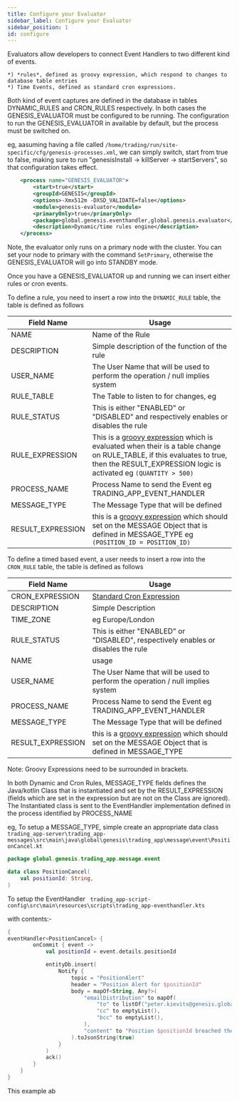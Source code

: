 ```yaml
---
title: Configure your Evaluator
sidebar_label: Configure your Evaluator
sidebar_position: 1
id: configure
---
```


Evaluators allow developers to connect Event Handlers to two different kind of events.

    *) *rules*, defined as groovy expression, which respond to changes to database table entries
    *) Time Events, defined as standard cron expressions. 

Both kind of event captures are defined in the database in tables DYNAMIC_RULES and CRON_RULES respectively. In both cases the GENESIS_EVALUATOR must be configured to be running.
The configuration to run the GENESIS_EVALUATOR in available by default, but the process must be switched on.

eg, aasuming having a file called `/home/trading/run/site-specific/cfg/genesis-processes.xml`, we can simply switch, start from true to false, making sure to run 
"genesisInstall -> killServer -> startServers", so that configuration takes effect.

```xml {2}
    <process name="GENESIS_EVALUATOR">
        <start>true</start>
        <groupId>GENESIS</groupId>
        <options>-Xmx512m -DXSD_VALIDATE=false</options>
        <module>genesis-evaluator</module>
        <primaryOnly>true</primaryOnly>
        <package>global.genesis.eventhandler,global.genesis.evaluator</package>
        <description>Dynamic/time rules engine</description>
    </process>
```

Note, the evaluator only runs on a primary node with the cluster. You can set your node to primary with the command `SetPrimary`, otherwise the GENESIS_EVALUATOR will go into STANDBY mode.

Once you have a GENESIS_EVALUATOR up and running we can insert either rules or cron events.

To define a rule, you need to insert a row into the `DYNAMIC_RULE` table, the table is defined as follows

| Field Name | Usage |
| --- | --- |
| NAME | Name of the Rule |
| DESCRIPTION | Simple description of the function of the rule |
| USER_NAME | The User Name that will be used to perform the operation / null implies system |
| RULE_TABLE | The Table to listen to for changes, eg |
| RULE_STATUS | This is either "ENABLED" or "DISABLED" and respectively enables or disables the rule  |
| RULE_EXPRESSION | This is a [groovy expression](https://groovy-lang.org/syntax.html) which is evaluated when their is a table change on RULE_TABLE, if this evaluates to true, then the RESULT_EXPRESSION logic is activated eg `(QUANTITY > 500)` |
| PROCESS_NAME | Process Name to send the Event  eg TRADING_APP_EVENT_HANDLER |
| MESSAGE_TYPE | The Message Type that will be defined |
| RESULT_EXPRESSION | this is a [groovy expression](https://groovy-lang.org/syntax.html) which should set on the MESSAGE Object that is defined in MESSAGE_TYPE eg `(POSITION_ID = POSITION_ID)`|


To define a timed based event, a user needs to insert a row into the `CRON_RULE` table, the table is defined as follows


| Field Name | Usage |
| --- | --- |
| CRON_EXPRESSION | [Standard Cron Expression](https://en.wikipedia.org/wiki/Cron#CRON_expression) |
| DESCRIPTION | Simple Description |
| TIME_ZONE | eg Europe/London |
| RULE_STATUS | This is either "ENABLED" or "DISABLED", respectively enables or disables the rule  |
| NAME | usage |
| USER_NAME | The User Name that will be used to perform the operation / null implies system |
| PROCESS_NAME | Process Name to send the Event  eg TRADING_APP_EVENT_HANDLER |
| MESSAGE_TYPE | The Message Type that will be defined  |
| RESULT_EXPRESSION | this is a [groovy expression](https://groovy-lang.org/syntax.html) which should set on the MESSAGE Object that is defined in MESSAGE_TYPE |

Note: Groovy Expressions need to be surrounded in brackets.


In both Dynamic and Cron Rules, MESSAGE_TYPE fields defines the Java/kotlin Class that is instantiated and set by the RESULT_EXPRESSION 
(fields which are set in the expression but are not on the Class are ignored). The Instantiated class is sent to the EventHandler implementation defined in the process
identified by PROCESS_NAME 

eg, To setup a MESSAGE_TYPE, simple create an appropriate data class `trading_app-server\trading_app-messages\src\main\java\global\genesis\trading_app\message\event\PositionCancel.kt`


```kotlin
package global.genesis.trading_app.message.event

data class PositionCancel(
    val positionId: String,
)
```

To setup the EventHandler ` trading_app-script-config\src\main\resources\scripts\trading_app-eventhandler.kts`

with contents:-

```kotlin
{
eventHandler<PositionCancel> {
        onCommit { event ->
            val positionId = event.details.positionId

            entityDb.insert(
                Notify {
                    topic = "PositionAlert"
                    header = "Position Alert for $positionId"
                    body = mapOf<String, Any?>(
                        "emailDistribution" to mapOf(
                            "to" to listOf("peter.kievits@genesis.global"),
                            "cc" to emptyList(),
                            "bcc" to emptyList(),
                        ),
                        "content" to "Position $positionId breached the limit"
                    ).toJsonString(true)
                }
            )
            ack()
        }
    }
}

```

This example ab


